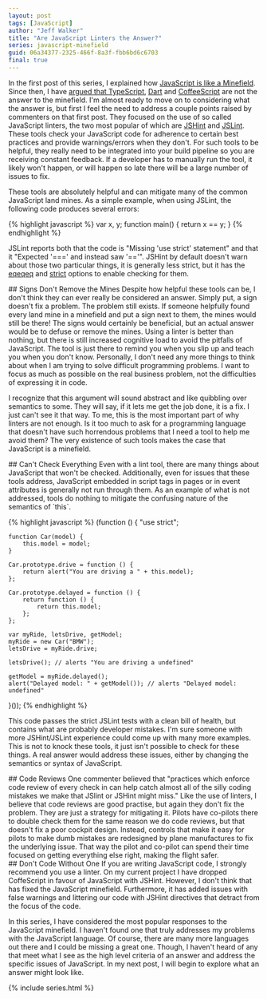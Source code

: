 ```yaml
---
layout: post
tags: [JavaScript]
author: "Jeff Walker"
title: "Are JavaScript Linters the Answer?"
series: javascript-minefield
guid: 06a34377-2325-466f-8a3f-fbb6bd6c6703
final: true
---
```


In the first post of this series, I explained how [JavaScript is like a Minefield](http://www.walkercoderanger.com/blog/2014/02/javascript-minefield/).  Since then, I have [argued that TypeScript](http://www.walkercoderanger.com/blog/2014/02/typescript-isnt-the-answer/), [Dart](http://www.walkercoderanger.com/blog/2014/03/dart-isnt-the-answer/) and [CoffeeScript](http://www.walkercoderanger.com/blog/2014/03/coffeescript-isnt-the-answer/) are not the answer to the minefield.  I'm almost ready to move on to considering what the answer is, but first I feel the need to address a couple points raised by commenters on that first post.  They focused on the use of so called JavaScript linters, the two most popular of which are [JSHint](http://www.jshint.com/) and [JSLint](http://www.jslint.com/).  These tools check your JavaScript code for adherence to certain best practices and provide warnings/errors when they don't.  For such tools to be helpful, they really need to be integrated into your build pipeline so you are receiving constant feedback.  If a developer has to manually run the tool, it likely won't happen, or will happen so late there will be a large number of issues to fix.

These tools are absolutely helpful and can mitigate many of the common JavaScript land mines.   As a simple example, when using JSLint, the following code produces several errors:

{% highlight javascript %}
var x, y;
function main() {
  return x == y;
}
{% endhighlight %}

JSLint reports both that the code is "Missing 'use strict' statement" and that it "Expected '===' and instead saw '=='".  JSHint by default doesn't warn about those two particular things, it is generally less strict, but it has the [eqeqeq](http://www.jshint.com/docs/options/#eqeqeq) and [strict](http://www.jshint.com/docs/options/#strict) options to enable checking for them.

<section markdown="1">
## Signs Don't Remove the Mines
Despite how helpful these tools can be, I don't think they can ever really be considered an answer.  Simply put, a sign doesn't fix a problem.  The problem still exists.  If someone helpfully found every land mine in a minefield and put a sign next to them, the mines would still be there!  The signs would certainly be beneficial, but an actual answer would be to defuse or remove the mines.  Using a linter is better than nothing, but there is still increased cognitive load to avoid the pitfalls of JavaScript.  The tool is just there to remind you when you slip up and teach you when you don't know.  Personally, I don't need any more things to think about when I am trying to solve difficult programming problems.  I want to focus as much as possible on the real business problem, not the difficulties of expressing it in code.

I recognize that this argument will sound abstract and like quibbling over semantics to some.  They will say, if it lets me get the job done, it is a fix.  I just can't see it that way. To me, this is the most important part of why linters are not enough.  Is it too much to ask for a programming language that doesn't have such horrendous problems that I need a tool to help me avoid them?  The very existence of such tools makes the case that JavaScript is a minefield.
</section>

<section markdown="1">
## Can't Check Everything
Even with a lint tool, there are many things about JavaScript that won't be checked. Additionally, even for issues that these tools address, JavaScript embedded in script tags in pages or in event attributes is generally not run through them.  As an example of what is not addressed, tools do nothing to mitigate the confusing nature of the semantics of `this`.  

{% highlight javascript %}
(function () {
    "use strict";

    function Car(model) {
        this.model = model;
    }

    Car.prototype.drive = function () {
        return alert("You are driving a " + this.model);
    };

    Car.prototype.delayed = function () {
        return function () {
            return this.model;
        };
    };

    var myRide, letsDrive, getModel;
    myRide = new Car("BMW");
    letsDrive = myRide.drive;

    letsDrive(); // alerts "You are driving a undefined"

    getModel = myRide.delayed();
    alert("Delayed model: " + getModel()); // alerts "Delayed model: undefined"
}());
{% endhighlight %}

This code passes the strict JSLint tests with a clean bill of health, but contains what are probably developer mistakes.  I'm sure someone with more JSHint/JSLint experience could come up with many more examples.  This is not to knock these tools, it just isn't possible to check for these things.  A real answer would address these issues, either by changing the semantics or syntax of JavaScript.
</section>

<section markdown="1">
## Code Reviews
One commenter believed that "practices which enforce code review of every check in can help catch almost all of the silly coding mistakes we make that JSlint or JSHint might miss."  Like the use of linters, I believe that code reviews are good practise, but again they don't fix the problem.  They are just a strategy for mitigating it.  Pilots have co-pilots there to double check them for the same reason we do code reviews, but that doesn't fix a poor cockpit design.  Instead, controls that make it easy for pilots to make dumb mistakes are redesigned by plane manufactures to fix the underlying issue. That way the pilot and co-pilot can spend their time focused on getting everything else right, making the flight safer.
</section>

<section markdown="1">
## Don't Code Without One
If you are writing JavaScript code, I strongly recommend you use a linter.  On my current project I have dropped CoffeScript in favour of JavaScript with JSHint.  However, I don't think that has fixed the JavaScript minefield.  Furthermore, it has added issues with false warnings and littering our code with JSHint directives that detract from the focus of the code.

In this series, I have considered the most popular responses to the JavaScript minefield.  I haven't found one that truly addresses my problems with the JavaScript language.  Of course, there are many more languages out there and I could be missing a great one.  Though, I haven't heard of any that meet what I see as the high level criteria of an answer and address the specific issues of JavaScript.  In my next post, I will begin to explore what an answer might look like.
</section>

{% include series.html %}